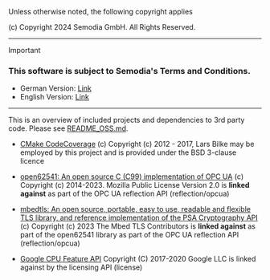 Unless otherwise noted, the following copyright applies

(c) Copyright 2024 Semodia GmbH. All Rights Reserved.

---

> [!IMPORTANT]
> ### This software is subject to Semodia's Terms and Conditions.
>
> * German Version: [Link](./2024_04_Semodia-GmbH-AGB.pdf)
> * English Version: [Link](./2024_04_Semodia-GmbH-AGB-en.pdf)

---

This is an overview of included projects and dependencies to 3rd party code.  Please see [README_OSS.md](README_OSS.md).

* [CMake CodeCoverage](https://github.com/bilke/cmake-modules/blob/master/CodeCoverage.cmake) 
(c) Copyright (c) 2012 - 2017, Lars Bilke 
may be employed by this project and is provided under the BSD 3-clause licence

* [open62541: An open source C (C99) implementation of OPC UA](https://open62541.org/)
(c) Copyright (c) 2014-2023. Mozilla Public License Version 2.0
is **linked against** as part of the OPC UA reflection API (reflection/opcua)

* [mbedtls: An open source, portable, easy to use, readable and flexible TLS library, and reference implementation of the PSA Cryptography API](https://www.trustedfirmware.org/projects/mbed-tls/)
(c) Copyright (c) 2023 The Mbed TLS Contributors
is **linked against** as part of the open62541 library as part of the OPC UA reflection API (reflection/opcua)

* [Google CPU Feature API](https://github.com/google/cpu_features)
Copyright (C) 2017-2020 Google LLC
is linked against by the licensing API (license)

